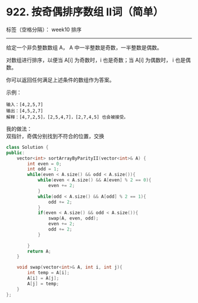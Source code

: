 ﻿# 922. 按奇偶排序数组 II词（简单）

标签（空格分隔）： week10 排序

---

给定一个非负整数数组 A， A 中一半整数是奇数，一半整数是偶数。

对数组进行排序，以便当 A[i] 为奇数时，i 也是奇数；当 A[i] 为偶数时， i 也是偶数。

你可以返回任何满足上述条件的数组作为答案。

 

示例：

    输入：[4,2,5,7]
    输出：[4,5,2,7]
    解释：[4,7,2,5]，[2,5,4,7]，[2,7,4,5] 也会被接受。


我的做法：  
双指针，奇偶分别找到不符合的位置，交换
```C++
class Solution {
public:
    vector<int> sortArrayByParityII(vector<int>& A) {
        int even = 0;
        int odd = 1;
        while(even < A.size() && odd < A.size()){
            while(even < A.size() && A[even] % 2 == 0){
                even += 2;
            }
            while(odd < A.size() && A[odd] % 2 == 1){
                odd += 2;
            }
            if(even < A.size() && odd < A.size()){
                swap(A, even, odd);
                even += 2;
                odd += 2;
            }
            
        }
        return A;
    }

    void swap(vector<int>& A, int i, int j){
        int temp = A[i];
        A[i] = A[j];
        A[j] = temp;
    }
};
```